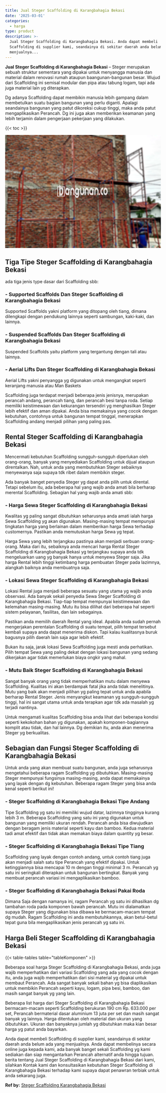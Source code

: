 ```yaml
---
title: Jual Steger Scaffolding di Karangbahagia Bekasi
date: '2025-03-01'
categories:
  - harga
type: product
description: >-
  Jual Steger Scaffolding di Karangbahagia Bekasi. Anda dapat membeli
  Scaffolding di supplier kami, seandainya di sekitar daerah anda belum ada yang
  menjualnya...
---
```


**Jual Steger Scaffolding di Karangbahagia Bekasi** – Steger merupakan sebuah struktur sementara yang dipakai untuk menyangga manusia dan material dalam renovasi rumah ataupun baangunan-bangunan besar. Wujud dari Scaffolding ini semisal modular dan pipa atau tabung logam, tapi ada juga material lain yg diterapkan.

Dg adanya Scaffolding dapat membikin manusia lebih gampang dalam membetulkan suatu bagian bangunan yang perlu diganti. Apalagi seandainya bangunan yang patut dikoreksi cukup tinggi, maka anda patut mengaplikasikan Perancah. Dg ini juga akan memberikan keamanan yang lebih terjamin dalam pengerjaan pekerjaan yang dilakukan.

{{< toc >}}

![Jual Steger Scaffolding di Karangbahagia Bekasi](/images/sewa-scaffolding-steger-31.png)

## Tiga Tipe Steger Scaffolding di Karangbahagia Bekasi

ada tiga jenis type dasar dari Scaffolding sbb:

### \- Supported Scaffolds Dan Steger Scaffolding di Karangbahagia Bekasi

Supported Scaffolds yakni platform yang ditopang oleh tiang, dimana dilengkapi dengan pendukung lainnya seperti sambungan, kaki-kaki, dan lainnya.

### \- Suspended Scaffolds Dan Steger Scaffolding di Karangbahagia Bekasi

Suspended Scaffolds yaitu platform yang tergantung dengan tali atau lainnya.

### \- Aerial Lifts Dan Steger Scaffolding di Karangbahagia Bekasi

Aerial Lifts yakni penyangga yg digunakan untuk mengangkat seperti keranjang manusia atau Man Baskets

Scaffolding juga terdapat menjadi beberapa jenis jenisnya, merupakan perancah andang, perancah tiang, dan perancah besi tanpa roda. Setiap memiliki keistimewaan dan kekurangan tersendiri yg menghasilkan Steger lebih efektif dan aman dipakai. Anda bisa memakainya yang cocok dengan kebutuhan, contohnya untuk bangunan tempat tinggal, menerapkan Scaffolding andang menjadi pilihan yang paling pas.

## Rental Steger Scaffolding di Karangbahagia Bekasi

Mencermati kebutuhan Scaffolding sungguh-sungguh diperlukan oleh orang-orang, banyak yang menyediakan Scaffolding untuk dijual ataupun direntalkan. Nah, untuk anda yang membutuhkan Steger sebaiknya menyewanya saja supaya tdk ribet dalam membikin steger.

Ada banyak banget penyedia Steger yg dapat anda pilih untuk dirental. Tetapi sebelum itu, ada beberapa hal yang wajib anda amati bila berharap merental Scaffolding. Sebagian hal yang wajib anda amati sbb:

### \- Harga Sewa Steger Scaffolding di Karangbahagia Bekasi

Kwalitas yg paling sangat dibutuhkan seharusnya anda amati ialah harga Sewa Scaffolding yg akan digunakan. Masing-masing tempat mempunyai tingkatan harga yang berlainan dalam memberikan harga Sewa terhadap customernya. Pastikan anda memutuskan harga Sewa yg tepat.

Harga Sewa yang lebih terjangkau pastinya akan menjadi serbuan orang-orang. Maka dari itu, sebaiknya anda mencari harga Rental Steger Scaffolding di Karangbahagia Bekasi yg terjangkau supaya anda tdk mengeluarkan uang yg banyak hanya untuk menyewa Steger saja. Jika harga Rental lebih tinggi ketimbang harga pembuatan Steger pada lazimnya, alangkah baiknya anda membuatnya saja.

### \- Lokasi Sewa Steger Scaffolding di Karangbahagia Bekasi

Lokasi Rental juga menjadi beberapa sesuatu yang utama yg wajib anda observasi. Ada banyak sekali penyedia Sewa Steger Scaffolding di Karangbahagia Bekasi. Tiap-tiap tempat mempunyai keistimewaan dan kelemahan masing-masing. Mutu itu bisa dilihat dari beberapa hal seperti sistem pelayanan, fasilitas, dan lain sebagainya.

Pastikan anda memilih daerah Rental yang ideal. Apabila anda sudah pernah mengerjakan perentalan Scaffolding di suatu tempat, pilih tempat tersebut kembali supaya anda dapat menerima diskon. Tapi kalau kualitasnya buruk bagusnya pilih daerah lain saja agar lebih efektif.

Bukan itu saja, jarak lokasi Sewa Scaffolding juga mesti anda perhatikan. Pilih tempat Sewa yang paling dekat dengan lokasi bangunan yang sedang dikerjakan agar tidak memerlukan biaya ongkir yang mahal.

### \- Mutu Baik Steger Scaffolding di Karangbahagia Bekasi

Sangat banyak orang yang tidak memperhatikan mutu dalam menyewa Scaffolding. Kualitas ini akan berdampak fatal jika anda tidak menelitinya. Mutu yang baik akan menjadi pilihan yg paling tepat untuk anda apabila berharap Rental Steger. Jenis menyangkut keamanan yg sungguh-sungguh tinggi, hal ini sangat utama untuk anda terapkan agar tdk ada masalah yg terjadi nantinya.

Untuk mengamati kualitas Scaffolding bisa anda lihat dari beberapa kondisi seperti kekokohan bahan yg digunakan, apakah komponen-bagiannya komplit atau tidak, dan hal lainnya. Dg demikian itu, anda akan menerima Steger yg berkualitas.

## Sebagian dan Fungsi Steger Scaffolding di Karangbahagia Bekasi

Untuk anda yang akan membuat suatu bangunan, anda juga seharusnya mengetahui beberapa ragam Scaffolding yg dibutuhkan. Masing-masing Steger mempunyai fungsinya masing-masing, anda dapat memakainya yang layak dengan dg kebutuhan. Beberapa ragam Steger yang bisa anda kenal seperti berikut ini!

### \- Steger Scaffolding di Karangbahagia Bekasi Tipe Andang

Tipe Scaffolding yg satu ini memiliki wujud datar, lazimnya tingginya kurang lebih 3 m. Beberapa Scaffolding yang satu ini yang digunakan untuk bangunan yang memiliki ukuran rendah. Perancah anda bisa diwujudkan dengan beragam jenis material seperti kayu dan bamboo. Kedua material tadi amat efektif dan tidak akan memakan biaya dalam quantity yg besar.

### \- Steger Scaffolding di Karangbahagia Bekasi Tipe Tiang

Scaffolding yang layak dengan contoh andang, untuk contoh tiang juga akan menjadi salah satu tipe Perancah yang efektif dipakai. Untuk ketinggiannya bisa mencapai 10 m dengan tinggi minimal 3 m. Perancah yg satu ini seringkali diterapkan untuk bangunan bertingkat. Banyak yang membuat perancah variasi ini mengaplikasikan bamboo.

### \- Steger Scaffolding di Karangbahagia Bekasi Pakai Roda

Dimana Saja dengan namanya ini, ragam Perancah yg satu ini dihasilkan dg tambahan roda pada komponen bawah perancah. Mutu ini dialamatkan supaya Steger yang digunakan bisa dibawa ke bermacam-macam tempat dg mudah. Ragam Scaffolding ini anda membutuhkannya, akan betul-betul tepat guna bila mengaplikasikan jenis perancah yg satu ini.

## Harga Beli Steger Scaffolding di Karangbahagia Bekasi

{{< table-tables table="tableKomponen" >}}

Beberapa soal harga Steger Scaffolding di Karangbahagia Bekasi, anda juga wajib memperhatikan dari variasi Scaffolding yang ada yang cocok dengan itu, anda juga wajib memperhatikan dari sisi material yg dipakai untuk membaut Perancah. Ada sangat banyak sekali bahan yg bisa diaplikasikan untuk membikin Perancah seperti kayu, logam, pipa besi, bamboo, dan masih sangat banyak yg yang lain.

Beberapa list harga dari Steger Scaffolding di Karangbahagia Bekasi bermacam-macam seperti Scaffolding berukuran 190 cm Rp. 633.000 per set, Perancah bermaterial dasar aluminium 13 juta per set dan masih sangat banyak yg lainnya. Harga ditentukan oleh material dan ukuran yang dibutuhkan. Ukuran dan banyaknya jumlah yg dibutuhkan maka kian besar harga yg patut anda bayarkan.

Anda dapat membeli Scaffolding di supplier kami, seandainya di sekitar daerah anda belum ada yang menjualnya. Anda dapat membelinya secara online juga kepada kami, ada banyak banget sekali Scaffolding yg kami sediakan dan siap mengantarkan Perancah alternatif anda hingga tujuan. berita tentang Jual Steger Scaffolding di Karangbahagia Bekasi dari kami, silahkan Kontak kami dan konsultasikan kebutuhan Steger Scaffolding di Karangbahagia Bekasi terhadap kami supaya dapat penawran terbiak untuk anda sekarang juga.

**Ref by:** [Steger Scaffolding Karangbahagia Bekasi](https://id.wikipedia.org/wiki/Steger)
